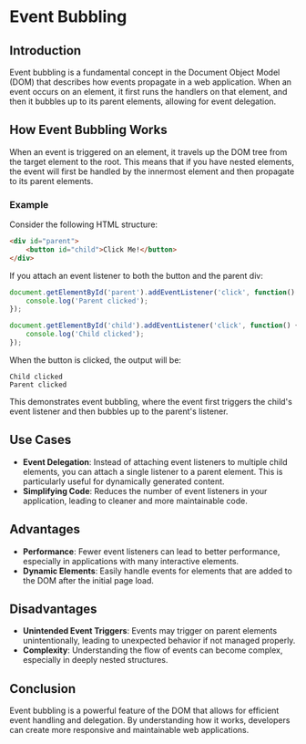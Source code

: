 # Event Bubbling

## Introduction
Event bubbling is a fundamental concept in the Document Object Model (DOM) that describes how events propagate in a web application. When an event occurs on an element, it first runs the handlers on that element, and then it bubbles up to its parent elements, allowing for event delegation.

## How Event Bubbling Works
When an event is triggered on an element, it travels up the DOM tree from the target element to the root. This means that if you have nested elements, the event will first be handled by the innermost element and then propagate to its parent elements.

### Example
Consider the following HTML structure:

```html
<div id="parent">
    <button id="child">Click Me!</button>
</div>
```

If you attach an event listener to both the button and the parent div:

```javascript
document.getElementById('parent').addEventListener('click', function() {
    console.log('Parent clicked');
});

document.getElementById('child').addEventListener('click', function() {
    console.log('Child clicked');
});
```

When the button is clicked, the output will be:
```
Child clicked
Parent clicked
```

This demonstrates event bubbling, where the event first triggers the child's event listener and then bubbles up to the parent's listener.

## Use Cases
- **Event Delegation**: Instead of attaching event listeners to multiple child elements, you can attach a single listener to a parent element. This is particularly useful for dynamically generated content.
- **Simplifying Code**: Reduces the number of event listeners in your application, leading to cleaner and more maintainable code.

## Advantages
- **Performance**: Fewer event listeners can lead to better performance, especially in applications with many interactive elements.
- **Dynamic Elements**: Easily handle events for elements that are added to the DOM after the initial page load.

## Disadvantages
- **Unintended Event Triggers**: Events may trigger on parent elements unintentionally, leading to unexpected behavior if not managed properly.
- **Complexity**: Understanding the flow of events can become complex, especially in deeply nested structures.

## Conclusion
Event bubbling is a powerful feature of the DOM that allows for efficient event handling and delegation. By understanding how it works, developers can create more responsive and maintainable web applications.

